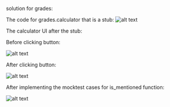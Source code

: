 solution for grades:


The code for grades.calculator that is a stub:
![alt text](<Screen Shot 2024-06-13 at 12.44.40 PM.png>)


The calculator UI after the stub:

Before clicking button:

![alt text](<Screen Shot 2024-06-13 at 12.47.50 PM.png>)

After clicking button:

![alt text](<Screen Shot 2024-06-13 at 12.48.01 PM.png>)



After implementing the mocktest cases for is_mentioned function:

![alt text](<Screen Shot 2024-06-13 at 12.48.01 PM.png>)
